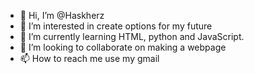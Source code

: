 - 👋 Hi, I’m @Haskherz
- 👀 I’m interested in create options for my future
- 🌱 I’m currently learning HTML, python and JavaScript.
- 💞️ I’m looking to collaborate on making a webpage
- 📫 How to reach me use my gmail

